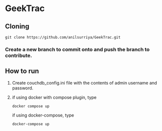 # GeekTrac
## Cloning
```git clone https://github.com/anilsurriya/GeekTrac.git```

### Create a new branch to commit onto and push the branch to contribute.

## How to run

1) Create couchdb_config.ini file with the contents of admin username and password.

2) if using docker with compose plugin, type

    ```docker compose up```

    if using docker-compose, type

    ```docker-compose up```

